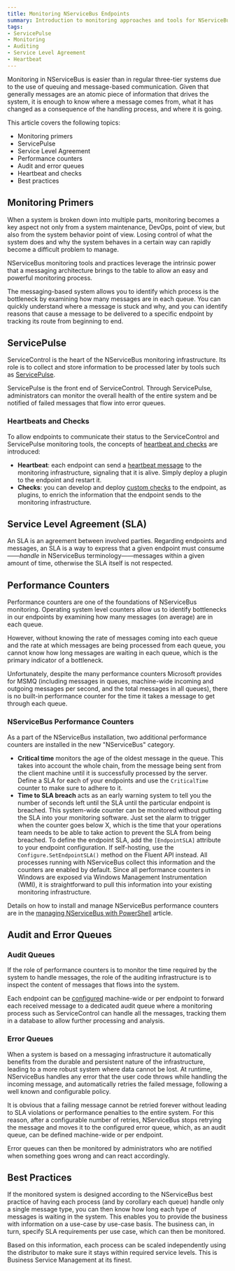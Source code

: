 ```yaml
---
title: Monitoring NServiceBus Endpoints
summary: Introduction to monitoring approaches and tools for NServiceBus endpoints
tags:
- ServicePulse
- Monitoring
- Auditing
- Service Level Agreement
- Heartbeat
---
```

Monitoring in NServiceBus is easier than in regular three-tier systems due to the use of queuing and message-based communication. Given that generally messages are an atomic piece of information that drives the system, it is enough to know where a message comes from, what it has changed as a consequence of the handling process, and where it is going.

This article covers the following topics:

* Monitoring primers
* ServicePulse
* Service Level Agreement
* Performance counters
* Audit and error queues
* Heartbeat and checks
* Best practices

## Monitoring Primers

When a system is broken down into multiple parts, monitoring becomes a key aspect not only from a system maintenance, DevOps, point of view, but also from the system behavior point of view. Losing control of what the system does and why the system behaves in a certain way can rapidly become a difficult problem to manage.

NServiceBus monitoring tools and practices leverage the intrinsic power that a messaging architecture brings to the table to allow an easy and powerful monitoring process.

The messaging-based system allows you to identify which process is the bottleneck by examining how many messages are in each queue. You can quickly understand where a message is stuck and why, and you can identify reasons that cause a message to be delivered to a specific endpoint by tracking its route from beginning to end.

## ServicePulse

ServiceControl is the heart of the NServiceBus monitoring infrastructure. Its role is to collect and store information to be  processed later by tools such as [ServicePulse](/servicepulse/#introduction).

ServicePulse is the front end of ServiceControl. Through ServicePulse, administrators can monitor the overall health of the entire system and be notified of failed messages that flow into error queues.

### Heartbeats and Checks

To allow endpoints to communicate their status to the ServiceControl and ServicePulse monitoring tools, the concepts of [heartbeat and checks](/servicepulse/how-to-configure-endpoints-for-monitoring.md) are introduced:

* **Heartbeat**: each endpoint can send a [heartbeat message](/servicepulse/intro-endpoints-heartbeats.md) to the monitoring infrastructure, signaling that it is alive. Simply deploy a plugin to the endpoint and restart it.
* **Checks**: you can develop and deploy [custom checks](/servicepulse/intro-endpoints-custom-checks.md) to the endpoint, as plugins, to enrich the information that the endpoint sends to the monitoring infrastructure.

## Service Level Agreement (SLA)

An SLA is an agreement between involved parties. Regarding endpoints and messages, an SLA is a way to express that a given endpoint must consume——*handle* in NServiceBus terminology——messages within a given amount of time, otherwise the SLA itself is not respected.

## Performance Counters

Performance counters are one of the foundations of NServiceBus monitoring. Operating system level counters allow us to identify bottlenecks in our endpoints by examining how many messages (on average) are in each queue.

However, without knowing the rate of messages coming into each queue and the rate at which messages are being processed from each queue, you cannot know how long messages are waiting in each queue, which is the primary indicator of a bottleneck.

Unfortunately, despite the many performance counters Microsoft provides for MSMQ (including messages in queues, machine-wide incoming and outgoing messages per second, and the total messages in all queues), there is no built-in performance counter for the time it takes a message to get through each queue.

### NServiceBus Performance Counters

As a part of the NServiceBus installation, two additional performance counters are installed in the new "NServiceBus" category.

* **Critical time** monitors the age of the oldest message in the queue. This takes into account the whole chain, from the message being sent from the client machine until it is successfully processed by the server. Define a SLA for each of your endpoints and use the `CriticalTime` counter to make sure to adhere to it.
* **Time to SLA breach** acts as an early warning system to tell you the number of seconds left until the SLA until the particular endpoint is breached. This system-wide counter can be monitored without putting the SLA into your monitoring software. Just set the alarm to trigger when the counter goes below X, which is the time that your operations team needs to be able to take action to prevent the SLA from being breached. To define the endpoint SLA, add the `[EndpointSLA]` attribute to your endpoint configuration. If self-hosting, use the `Configure.SetEndpointSLA()` method on the Fluent API instead. All processes running with NServiceBus collect this information and the counters are enabled by default. Since all performance counters in Windows are exposed via Windows Management Instrumentation (WMI), it is straightforward to pull this information into your existing monitoring infrastructure.

Details on how to install and manage NServiceBus performance counters are in the [managing NServiceBus with PowerShell](/nservicebus/operations/management-using-powershell.md) article.

## Audit and Error Queues

### Audit Queues

If the role of performance counters is to monitor the time required by the system to handle messages, the role of the auditing infrastructure is to inspect the content of messages that flows into the system.

Each endpoint can be [configured](/nservicebus/operations/auditing.md) machine-wide or per endpoint to forward each received message to a dedicated audit queue where a monitoring process such as ServiceControl can handle all the messages, tracking them in a database to allow further processing and analysis.

### Error Queues

When a system is based on a messaging infrastructure it automatically benefits from the durable and persistent nature of the infrastructure, leading to a more robust system where data cannot be lost. At runtime, NServiceBus handles any error that the user code throws while handling the incoming message, and automatically retries the failed message, following a well known and configurable policy.

It is obvious that a failing message cannot be retried forever without leading to SLA violations or performance penalties to the entire system. For this reason, after a configurable number of retries, NServiceBus stops retrying the message and moves it to the configured error queue, which, as an audit queue, can be defined machine-wide or per endpoint.

Error queues can then be monitored by administrators who are notified when something goes wrong and can react accordingly.

## Best Practices

If the monitored system is designed according to the NServiceBus best practice of having each process (and by corollary each queue) handle only a single message type, you can then know how long each type of messages is waiting in the system. This enables you to provide the business with information on a use-case by use-case basis. The business can, in turn, specify SLA requirements per use case, which can then be monitored.

Based on this information, each process can be scaled independently using the distributor to make sure it stays within required service levels. This is Business Service Management at its finest.
